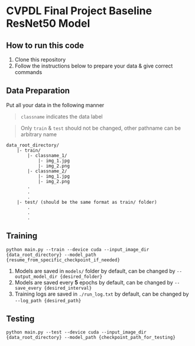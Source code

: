 # CVPDL Final Project Baseline ResNet50 Model
## How to run this code
1. Clone this repository
2. Follow the instructions below to prepare your data & give correct commands

## Data Preparation
Put all your data in the following manner
> `classname` indicates the data label

> Only `train` & `test` should not be changed, other pathname can be arbitrary name
```
data_root_directory/
    |- train/
        |- classname_1/
            |- img_1.jpg
            |- img_2.png
        |- classname_2/
            |- img_1.jpg
            |- img_2.png
        .
        .
        .
    |- test/ (should be the same format as train/ folder)
        .
        .
        .
```

## Training
```
python main.py --train --device cuda --input_image_dir {data_root_directory} --model_path {resume_from_specific_checkpoint_if_needed}
```
1. Models are saved in `models/` folder by default, can be changed by `--output_model_dir {desired_folder}`
2. Models are saved every **5** epochs by default, can be changed by `--save_every {desired_interval}`
3. Training logs are saved in `./run_log.txt` by default, can be changed by `--log_path {desired_path}`

## Testing
```
python main.py --test --device cuda --input_image_dir {data_root_directory} --model_path {checkpoint_path_for_testing}
```
